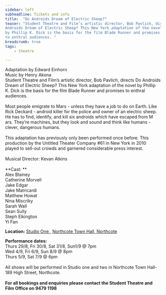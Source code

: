 ```yaml
---
sidebar: left
subheadline: Tickets and info
title:  "Do Androids Dream of Electric Sheep?"
teaser: "Student Theatre and Film’s artistic director, Bob Pavlich, directs Do
Androids Dream of Electric Sheep? This New York adaptation of the novel
by Phillip K. Dick is the basis for the film Blade Runner and promises
to enthral audiences. "
breadcrumb: true
tags:
    - theatre

---
```


Adaptation by Edward Einhorn \
Music by Henry Akona \
Student Theatre and Film’s artistic director, Bob Pavlich, directs Do
Androids Dream of Electric Sheep? This New York adaptation of the novel
by Phillip K. Dick is the basis for the film Blade Runner and promises
to enthral audiences.  \
\
Most people emigrate to Mars - unless they have a job to do on Earth.
Like Rick Deckard - android killer for the police and owner of an
electric sheep. He has to find, identify, and kill six androids which
have escaped from M ars. They’re machines, but they look and sound and
think like humans - clever, dangerous humans. \
\
This adaptation has previously only been performed once before. This
production by the Untitled Theater Company \#61 in New York in 2010
played to sell-out crowds and garnered considerable press interest. \
\
Musical Director: Kevan Atkins \
\
**Cast: ** \
Alex Blainey\
Catherine Morvell\
Jake Edgar\
Jake Matricardi\
Matthew Howat\
Nina Miscriky\
Sarah Wall\
Sean Sully\
Steph Elkington \
Yi Fan

**Location:** [Studio One, ](http://www.northcotetownhall.com.au)
[Northcote Town Hall, Northcote](http://www.northcotetownhall.com.au)

**Performance dates:** \
Thurs 29/8, Fri 30/8, Sat 31/8, Sun1/9 @ 7pm \
Wed 4/9, Fri 6/9, Sun 8/9 @ 8pm\
Thurs 5/9, Sat 7/9 @ 6pm\
\
All shows will be performed in Studio one and two in Northcote Town
Hall- 189 High Street, Northcote. \
\
**For all bookings and enquiries please contact the Student Theatre and
Film Office on 9479 1198**
